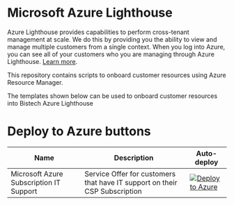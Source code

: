 
# Microsoft Azure Lighthouse

Azure Lighthouse provides capabilities to perform cross-tenant management at scale.  We do this by providing you the ability to view and manage multiple customers from a single context. When you log into Azure, you can see all of your customers who you are managing through Azure Lighthouse. [Learn more](https://azure.com/lighthouse).

This repository contains scripts to onboard customer resources using Azure Resource Manager.

The templates shown below can be used to onboard customer resources into Bistech Azure Lighthouse

# Deploy to Azure buttons

Name | Description   | Auto-deploy   |
-----| ------------- |--------------- | 
| Microsoft Azure Subscription IT Support | Service Offer for customers that have IT support on their CSP Subscription | [![Deploy to Azure](https://aka.ms/deploytoazurebutton)](https://portal.azure.com/#create/Microsoft.Template/uri/https://raw.githubusercontent.com/Bistech/Azure/master/Lighthouse/Service%20Offers/Bistech%20-%20Microsoft%20Azure%20Subscription%20IT%20Support.json)
